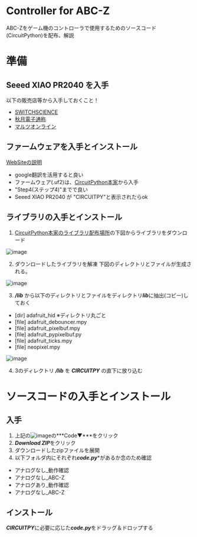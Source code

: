 # Controller for ABC-Z
ABC-Zをゲーム機のコントローラで使用するためのソースコード(CircuitPython)を配布、解説

# 準備
## Seeed XIAO PR2040 を入手
以下の販売店等から入手しておくこと！
- [SWITCHSCIENCE](https://www.switch-science.com/catalog/7634/)
- [秋月電子通称](https://akizukidenshi.com/catalog/g/gM-17044/)
- [マルツオンライン](https://www.marutsu.co.jp/pc/i/2229736/)
　

## ファームウェアを入手とインストール
 [WebSiteの説明](https://wiki.seeedstudio.com/XIAO-RP2040-with-CircuitPython/)
- google翻訳を活用すると良い
- ファームウェア(.uf2)は、[CircuitPython本家](https://circuitpython.org/board/seeeduino_xiao_rp2040/)から入手
- "Step4(ステップ4)"までで良い
- Seeed XIAO PR2040 が "CIRCUITPY"と表示されたらok
　

## ライブラリの入手とインストール　
1. [CircuitPython本家のライブラリ配布場所](https://circuitpython.org/libraries)の下図からライブラリをダウンロード

![image](https://user-images.githubusercontent.com/43605763/185802350-7a6c4999-844f-4b76-9860-59f934375b84.png)

2. ダウンロードしたライブラリを解凍
下図のディレクトリとファイルが生成される。

![image](https://user-images.githubusercontent.com/43605763/185802707-b66e42cc-9f02-4a70-8974-5c61c6941ead.png)

3. ***/lib*** から以下のディレクトリとファイルをディレクトリ***lib***に抽出(コピー)しておく
  - [dir] adafruit_hid ※ディレクトリ丸ごと
  - [file] adafruit_debouncer.mpy
  - [file] adafruit_pixelbuf.mpy
  - [file] adafruit_pypixelbuf.py
  - [file] adafruit_ticks.mpy
  - [file] neopixel.mpy

![image](https://user-images.githubusercontent.com/43605763/185802888-962c7d67-b286-45b4-8abc-6b16a9cc2b04.png)


4. 3のディレクトリ ***/lib*** を ***CIRCUITPY*** の直下に放り込む

# ソースコードの入手とインストール
## 入手
1. 上記の![image](https://user-images.githubusercontent.com/43605763/185816755-274966f1-dd49-43e4-8351-574af56ccea4.png)の***Code▼***をクリック
2. ***Download ZIP***をクリック
3. ダウンロードしたzipファイルを展開
4. 以下フォルダ内にそれぞれ***code.py****があるか念のため確認
 - アナログなし_動作確認
 - アナログなし_ABC-Z
 - アナログあり_動作確認
 - アナログなし_ABC-Z
 
## インストール
***CIRCUITPY***に必要に応じた***code.py***をドラッグ＆ドロップする
